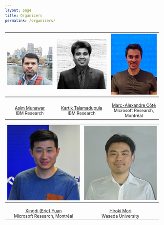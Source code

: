 ```yaml
---
layout: page
title: Organizers
permalink: /organizers/
---
```


| <img src="img/asim.jpg" alt="Asim" width="250"/>|  <img src="img/kartik.jpg" alt="Kartik" width="250"/> |  <img src="img/marc.jpg" alt="Marc" width="250"/> |
:-------------------------:|:---------------:|:-------------:
<br>[Asim Munawar](https://researcher.watson.ibm.com/researcher/view.php?person=jp-ASIM)</br>IBM Research | <br>[Kartik Talamadupula](http://www.ktalamad.com/)</br>IBM Research | <br>[Marc-Alexandre Côté](https://www.microsoft.com/en-us/research/people/macote/)</br>Microsoft Research, Montréal


| <img src="img/eric.jpg" alt="Eric" width="250"/>|  <img src="img/mori.jpg" alt="Mori" width="250"/> |
:-------------------------:|:----------------------:
<br>[Xingdi (Eric) Yuan](https://xingdi-eric-yuan.github.io/)</br>Microsoft Research, Montréal | <br>[Hiroki Mori](https://researchmap.jp/hirokimori1981/?lang=english)</br>Waseda University


